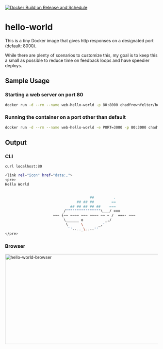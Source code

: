[![Docker Build on Release and Schedule](https://github.com/chadfrownfelter/hello-world/actions/workflows/publish.yml/badge.svg)](https://github.com/chadfrownfelter/hello-world/actions/workflows/publish.yml)

# hello-world

This is a tiny Docker image that gives http responses on a designated port (default: 8000).

While there are plenty of scenarios to customize this, my goal is to keep this a small as 
possible to reduce time on feedback loops and have speedier deploys.

## Sample Usage

### Starting a web server on port 80

```bash
docker run -d --rm --name web-hello-world -p 80:8000 chadfrownfelter/hello-world
```

### Running the container on a port other than default
```bash
docker run -d --rm --name web-hello-world -e PORT=3000 -p 80:3000 chadfrownfelter/hello-world
```
## Output

### CLI
```bash
curl localhost:80

<link rel="icon" href="data:,">
<pre>
Hello World


                                       ##         .
                                 ## ## ##        ==
                              ## ## ## ## ##    ===
                           /""""""""""""""""\___/ ===
                      ~~~ {~~ ~~~~ ~~~ ~~~~ ~~ ~ /  ===- ~~~
                           \______ o          _,/
                            \      \       _,'
                             `'--.._\..--''
</pre>

```

### Browser
<img width="620" height="296" alt="hello-world-browser" src="https://github.com/user-attachments/assets/545492b1-9514-41a6-8ee4-cf2d61e6b393" />
